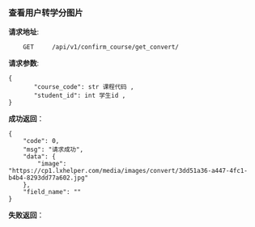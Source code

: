 ### 查看用户转学分图片

**请求地址**:
```
    GET     /api/v1/confirm_course/get_convert/
```

**请求参数**:
```
{
       "course_code": str 课程代码 ,
       "student_id": int 学生id ,
}
```


**成功返回**：
```
{
    "code": 0,
    "msg": "请求成功",
    "data": {
        "image": "https://cp1.lxhelper.com/media/images/convert/3dd51a36-a447-4fc1-b4b4-8293dd77a602.jpg"
    },
    "field_name": ""
}
```

**失败返回**：
```

```